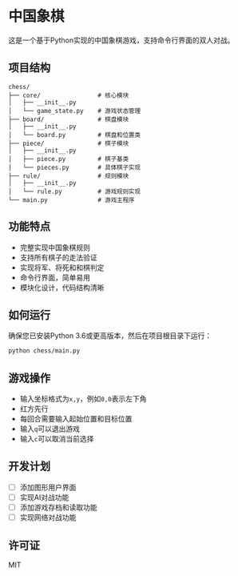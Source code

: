 # 中国象棋

这是一个基于Python实现的中国象棋游戏，支持命令行界面的双人对战。

## 项目结构

```
chess/
├── core/                # 核心模块
│   ├── __init__.py
│   └── game_state.py    # 游戏状态管理
├── board/               # 棋盘模块
│   ├── __init__.py
│   └── board.py         # 棋盘和位置类
├── piece/               # 棋子模块
│   ├── __init__.py
│   ├── piece.py         # 棋子基类
│   └── pieces.py        # 具体棋子实现
├── rule/                # 规则模块
│   ├── __init__.py
│   └── rule.py          # 游戏规则实现
└── main.py              # 游戏主程序
```

## 功能特点

- 完整实现中国象棋规则
- 支持所有棋子的走法验证
- 实现将军、将死和和棋判定
- 命令行界面，简单易用
- 模块化设计，代码结构清晰

## 如何运行

确保您已安装Python 3.6或更高版本，然后在项目根目录下运行：

```bash
python chess/main.py
```

## 游戏操作

- 输入坐标格式为`x,y`，例如`0,0`表示左下角
- 红方先行
- 每回合需要输入起始位置和目标位置
- 输入`q`可以退出游戏
- 输入`c`可以取消当前选择

## 开发计划

- [ ] 添加图形用户界面
- [ ] 实现AI对战功能
- [ ] 添加游戏存档和读取功能
- [ ] 实现网络对战功能

## 许可证

MIT